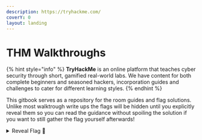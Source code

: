 ```yaml
---
description: https://tryhackme.com/
coverY: 0
layout: landing
---
```


# THM Walkthroughs

{% hint style="info" %}
**TryHackMe** is an online platform that teaches cyber security through short, gamified real-world labs. We have content for both complete beginners and seasoned hackers, incorporation guides and challenges to cater for different learning styles.
{% endhint %}

This gitbook serves as a repository for the room guides and flag solutions. Unlike most walktrough write ups the flags will be hidden until you explicitly reveal them so you can read the guidance without spoiling the solution if you want to still gather the flag yourself afterwards!

<details>

<summary>Reveal Flag <span data-gb-custom-inline data-tag="emoji" data-code="1f6a9">🚩</span></summary>

:triangular\_flag\_on\_post:`tah dahhh!`

</details>
